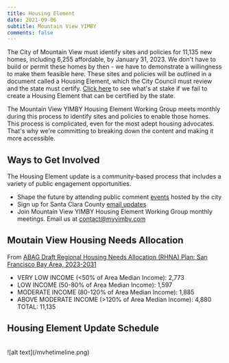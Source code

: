 ```yaml
---
title: Housing Element
date: 2021-09-06
subtitle: Mountain View YIMBY
comments: false
---
```


The City of Mountain View must identify sites and policies for 11,135 new homes, including 6,255 affordable, by January 31, 2023. We don't have to build or permit these homes by then - we have to demonstrate a willingness to make them feasible here. These sites and policies will be outlined in a document called a Housing Element, which the City Council must review and the state must certify. [Click here] to see what's at stake if we fail to create a Housing Element that can be certified by the state.

The Mountain View YIMBY Housing Element Working Group meets monthly during this process to identify sites and policies to enable those homes. This process is complicated, even for the most adept housing advocates. That's why we're committing to breaking down the content and making it more accessible.

## Ways to Get Involved
The Housing Element update is a community-based process that includes a variety of public engagement opportunities.
* Shape the future by attending public comment [events] hosted by the city
* Sign up for Santa Clara County [email updates]
* Join Mountain View YIMBY Housing Element Working Group monthly meetings. Email us at contact@mvyimby.com

## Moutain View Housing Needs Allocation
From [ABAG Draft Regional Housing Needs Allocation (RHNA) Plan: San Francisco Bay Area, 2023-2031]
* VERY LOW INCOME (<50% of Area Median Income):  2,773
* LOW INCOME (50-80% of Area Median Income): 1,597 
* MODERATE INCOME (80-120% of Area Median Income): 1,885
* ABOVE MODERATE INCOME (>120% of Area Median Income): 4,880 <br />
TOTAL: 11,135

## Housing Element Update Schedule 
<br />
![alt text](/mvhetimeline.png)


[Click here]:https://static1.squarespace.com/static/5fcea2bac5ab4f3059545081/t/604108575063427163b44672/1614874712022/YIMBY+HE+Compliance_v2.pdf
[ABAG Draft Regional Housing Needs Allocation (RHNA) Plan: San Francisco Bay Area, 2023-2031]:https://abag.ca.gov/sites/default/files/documents/2021-05/ABAG_2023-2031_Draft_RHNA_Plan.pdf#page=26
[events]:https://www.mvhousingelement.org/get-involved
[email updates]:https://www.letstalkhousingscc.org/getinvolved